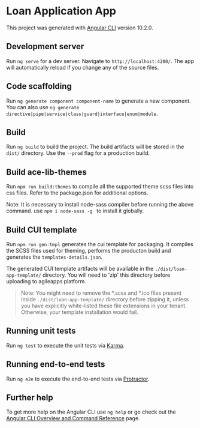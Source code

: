 # Loan Application App

This project was generated with [Angular CLI](https://github.com/angular/angular-cli) version 10.2.0.

## Development server

Run `ng serve` for a dev server. Navigate to `http://localhost:4200/`. The app will automatically reload if you change any of the source files.

## Code scaffolding

Run `ng generate component component-name` to generate a new component. You can also use `ng generate directive|pipe|service|class|guard|interface|enum|module`.

## Build

Run `ng build` to build the project. The build artifacts will be stored in the `dist/` directory. Use the `--prod` flag for a production build.

## Build ace-lib-themes

Run `npm run build:themes` to compile all the supported theme scss files into css files. Refer to the package.json for additional options.

Note: It is necessary to install node-sass compiler before running the above command. use `npm i node-sass -g ` to install it globally.

## Build CUI template
Run `npm run gen:tmpl` generates the cui template for packaging. It compiles the SCSS files used for theming, performs the producton build and generates the `templates-details.json`. 

The generated CUI template artifacts will be available in the `./dist/loan-app-template/` directory. You will need to 'zip' this directory before uploading to agileapps platform.
>Note: You might need to remove the *.scss and *.ico files present inside `./dist/loan-app-template/` directory before zipping it, unless you have explicitly white-listed these file extensions in your tenant. Otherwise, your template installation would fail.

## Running unit tests

Run `ng test` to execute the unit tests via [Karma](https://karma-runner.github.io).

## Running end-to-end tests

Run `ng e2e` to execute the end-to-end tests via [Protractor](http://www.protractortest.org/).

## Further help

To get more help on the Angular CLI use `ng help` or go check out the [Angular CLI Overview and Command Reference](https://angular.io/cli) page.
